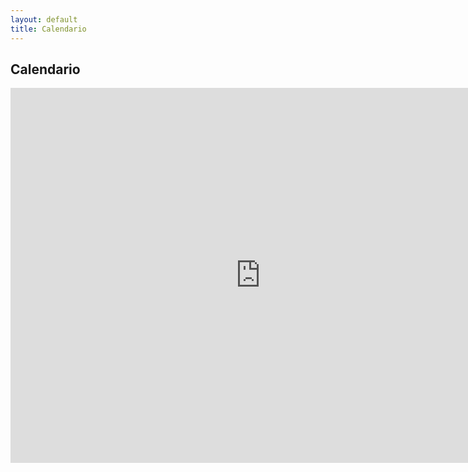 ```yaml
---
layout: default
title: Calendario
---
```


## Calendario

<iframe src="https://www.google.com/calendar/embed?height=600&amp;wkst=1&amp;bgcolor=%23FFFFFF&amp;src=eohual6srvr2l4oqa1ujevad9s%40group.calendar.google.com&amp;color=%23444444&amp;ctz=Europe%2FMadrid" style=" border-width:0 " width="800" height="600" frameborder="0" scrolling="no"></iframe>